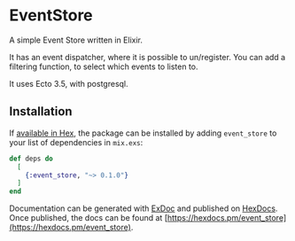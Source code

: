 # EventStore

A simple Event Store written in Elixir.

It has an event dispatcher, where it is possible to un/register. 
You can add a filtering function, to select which events to listen to.

It uses Ecto 3.5, with postgresql.

## Installation

If [available in Hex](https://hex.pm/docs/publish), the package can be installed
by adding `event_store` to your list of dependencies in `mix.exs`:

```elixir
def deps do
  [
    {:event_store, "~> 0.1.0"}
  ]
end
```

Documentation can be generated with [ExDoc](https://github.com/elixir-lang/ex_doc)
and published on [HexDocs](https://hexdocs.pm). Once published, the docs can
be found at [https://hexdocs.pm/event_store](https://hexdocs.pm/event_store).

